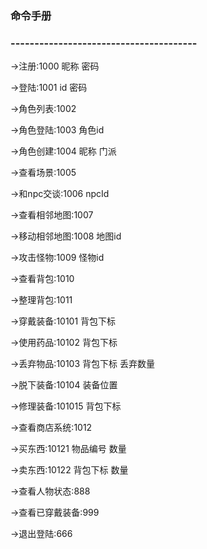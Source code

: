 ### 命令手册

### ---------------------------------------

->注册:1000 昵称 密码

->登陆:1001 id 密码

->角色列表:1002

->角色登陆:1003 角色id

->角色创建:1004 昵称 门派

->查看场景:1005

->和npc交谈:1006 npcId

->查看相邻地图:1007

->移动相邻地图:1008 地图id

->攻击怪物:1009 怪物id

->查看背包:1010

->整理背包:1011

->穿戴装备:10101 背包下标

->使用药品:10102 背包下标

->丢弃物品:10103 背包下标 丢弃数量

->脱下装备:10104 装备位置

->修理装备:101015 背包下标

->查看商店系统:1012

->买东西:10121 物品编号 数量

->卖东西:10122 背包下标 数量

->查看人物状态:888

->查看已穿戴装备:999

->退出登陆:666

